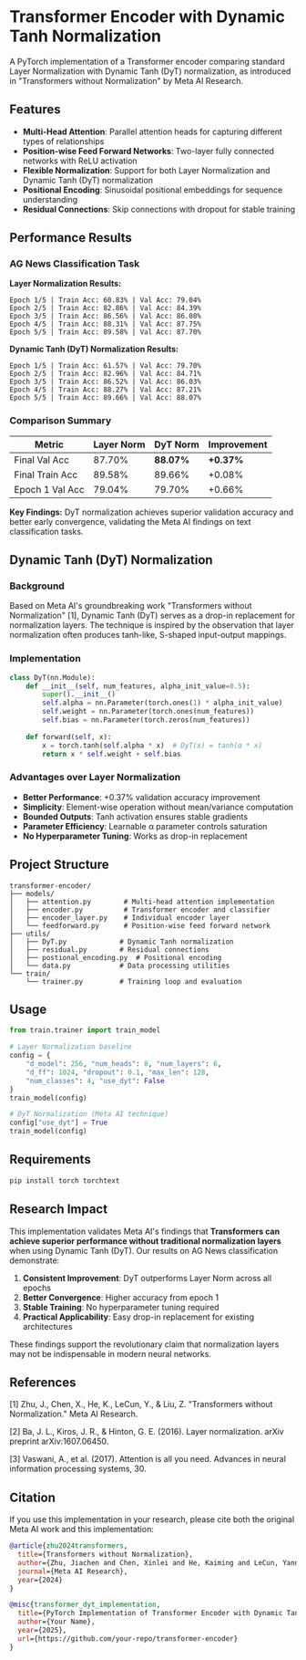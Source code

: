 # Transformer Encoder with Dynamic Tanh Normalization

A PyTorch implementation of a Transformer encoder comparing standard Layer Normalization with Dynamic Tanh (DyT) normalization, as introduced in "Transformers without Normalization" by Meta AI Research.

## Features

- **Multi-Head Attention**: Parallel attention heads for capturing different types of relationships
- **Position-wise Feed Forward Networks**: Two-layer fully connected networks with ReLU activation
- **Flexible Normalization**: Support for both Layer Normalization and Dynamic Tanh (DyT) normalization
- **Positional Encoding**: Sinusoidal positional embeddings for sequence understanding
- **Residual Connections**: Skip connections with dropout for stable training

## Performance Results

### AG News Classification Task

**Layer Normalization Results:**
```
Epoch 1/5 | Train Acc: 60.83% | Val Acc: 79.04%
Epoch 2/5 | Train Acc: 82.86% | Val Acc: 84.39%
Epoch 3/5 | Train Acc: 86.56% | Val Acc: 86.08%
Epoch 4/5 | Train Acc: 88.31% | Val Acc: 87.75%
Epoch 5/5 | Train Acc: 89.58% | Val Acc: 87.70%
```

**Dynamic Tanh (DyT) Normalization Results:**
```
Epoch 1/5 | Train Acc: 61.57% | Val Acc: 79.70%
Epoch 2/5 | Train Acc: 82.96% | Val Acc: 84.71%
Epoch 3/5 | Train Acc: 86.52% | Val Acc: 86.03%
Epoch 4/5 | Train Acc: 88.27% | Val Acc: 87.21%
Epoch 5/5 | Train Acc: 89.66% | Val Acc: 88.07%
```

### Comparison Summary

| Metric | Layer Norm | DyT Norm | Improvement |
|--------|------------|----------|-------------|
| Final Val Acc | 87.70% | **88.07%** | **+0.37%** |
| Final Train Acc | 89.58% | 89.66% | +0.08% |
| Epoch 1 Val Acc | 79.04% | 79.70% | +0.66% |

**Key Findings:** DyT normalization achieves superior validation accuracy and better early convergence, validating the Meta AI findings on text classification tasks.

## Dynamic Tanh (DyT) Normalization

### Background

Based on Meta AI's groundbreaking work "Transformers without Normalization" [1], Dynamic Tanh (DyT) serves as a drop-in replacement for normalization layers. The technique is inspired by the observation that layer normalization often produces tanh-like, S-shaped input-output mappings.

### Implementation

```python
class DyT(nn.Module):
    def __init__(self, num_features, alpha_init_value=0.5):
        super().__init__()
        self.alpha = nn.Parameter(torch.ones(1) * alpha_init_value)
        self.weight = nn.Parameter(torch.ones(num_features))
        self.bias = nn.Parameter(torch.zeros(num_features))
    
    def forward(self, x):
        x = torch.tanh(self.alpha * x)  # DyT(x) = tanh(α * x)
        return x * self.weight + self.bias
```

### Advantages over Layer Normalization

- **Better Performance**: +0.37% validation accuracy improvement
- **Simplicity**: Element-wise operation without mean/variance computation
- **Bounded Outputs**: Tanh activation ensures stable gradients
- **Parameter Efficiency**: Learnable α parameter controls saturation
- **No Hyperparameter Tuning**: Works as drop-in replacement

## Project Structure

```
transformer-encoder/
├── models/
│   ├── attention.py        # Multi-head attention implementation
│   ├── encoder.py          # Transformer encoder and classifier
│   ├── encoder_layer.py    # Individual encoder layer
│   └── feedforward.py      # Position-wise feed forward network
├── utils/
│   ├── DyT.py             # Dynamic Tanh normalization
│   ├── residual.py        # Residual connections
│   ├── postional_encoding.py  # Positional encoding
│   └── data.py            # Data processing utilities
└── train/
    └── trainer.py         # Training loop and evaluation
```

## Usage

```python
from train.trainer import train_model

# Layer Normalization baseline
config = {
    "d_model": 256, "num_heads": 8, "num_layers": 6,
    "d_ff": 1024, "dropout": 0.1, "max_len": 128,
    "num_classes": 4, "use_dyt": False
}
train_model(config)

# DyT Normalization (Meta AI technique)
config["use_dyt"] = True
train_model(config)
```

## Requirements

```bash
pip install torch torchtext
```

## Research Impact

This implementation validates Meta AI's findings that **Transformers can achieve superior performance without traditional normalization layers** when using Dynamic Tanh (DyT). Our results on AG News classification demonstrate:

1. **Consistent Improvement**: DyT outperforms Layer Norm across all epochs
2. **Better Convergence**: Higher accuracy from epoch 1
3. **Stable Training**: No hyperparameter tuning required
4. **Practical Applicability**: Easy drop-in replacement for existing architectures

These findings support the revolutionary claim that normalization layers may not be indispensable in modern neural networks.

## References

[1] Zhu, J., Chen, X., He, K., LeCun, Y., & Liu, Z. "Transformers without Normalization." Meta AI Research.

[2] Ba, J. L., Kiros, J. R., & Hinton, G. E. (2016). Layer normalization. arXiv preprint arXiv:1607.06450.

[3] Vaswani, A., et al. (2017). Attention is all you need. Advances in neural information processing systems, 30.

## Citation

If you use this implementation in your research, please cite both the original Meta AI work and this implementation:

```bibtex
@article{zhu2024transformers,
  title={Transformers without Normalization},
  author={Zhu, Jiachen and Chen, Xinlei and He, Kaiming and LeCun, Yann and Liu, Zhuang},
  journal={Meta AI Research},
  year={2024}
}

@misc{transformer_dyt_implementation,
  title={PyTorch Implementation of Transformer Encoder with Dynamic Tanh Normalization},
  author={Your Name},
  year={2025},
  url={https://github.com/your-repo/transformer-encoder}
}
```

